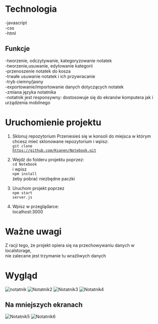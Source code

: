 # Technologia
-javascript<br>
-css<br>
-html<br>

## Funkcje
-tworzenie, odczytywanie, kategoryzowanie notatek<br>
-tworzenie,usuwanie, edytowanie kategorii<br>
-przenoszenie notatek do kosza<br>
-trwałe usuwanie notatek i ich przywracanie<br>
-tryb ciemny/jasny<br>
-exportowanie/importowanie danych dotyczących notatek<br>
-zmiana języka notatnika<br>
-notatnik jest responsywny: dostosowuje się do ekranów komputera jak i urządzenia mobilnego<br>

# Uruchomienie projektu
1. Sklonuj repozytorium
Przeniesieś się w konsoli do miejsca w którym chcesz mieć sklonowane repozytorium i wpisz:<br>
<code>git clone https://github.com/Ksanen/Notebook.git</code>
2. Wejdź do folderu projektu poprzez: <br>
  <code>cd Notebook</code> <br>
   i wpisz <br>
   <code>npm install</code> <br>
   żeby pobrać niezbędne paczki
3. Uruchom projekt poprzez <br>
   <code>npm start server.js</code>

4. Wpisz w przeglądarce: <br>
localhost:3000

# Ważne uwagi
Z racji tego, że projekt opiera się na przechowywaniu danych w localstorage,<br>
nie zalecane jest trzymanie tu wrażliwych danych
# Wygląd
![notatnik](https://github.com/user-attachments/assets/123c2d6b-a73f-42d1-9931-68eb16838f58)
![Notatnik2](https://github.com/user-attachments/assets/30b30bae-3fa1-4ce4-b58c-3ce3c360d788)
![Notatnik3](https://github.com/user-attachments/assets/24ac5f3e-05a5-4978-bfc0-f8a4415db842)
![Notatnik4](https://github.com/user-attachments/assets/1ffd660a-0e43-431e-8c55-f5f167b009fc)

## Na mniejszych ekranach
![Notatnik5](https://github.com/user-attachments/assets/ae20b5b6-390f-4ca2-a41b-e56ced579be5)
![Notatnik6](https://github.com/user-attachments/assets/b1e09788-3748-4880-8e41-aaad6ca74b96)


